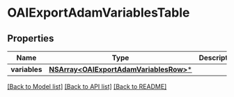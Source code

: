 # OAIExportAdamVariablesTable

## Properties
Name | Type | Description | Notes
------------ | ------------- | ------------- | -------------
**variables** | [**NSArray&lt;OAIExportAdamVariablesRow&gt;***](OAIExportAdamVariablesRow.md) |  | [optional] 

[[Back to Model list]](../README.md#documentation-for-models) [[Back to API list]](../README.md#documentation-for-api-endpoints) [[Back to README]](../README.md)


